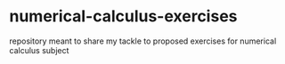 # numerical-calculus-exercises
repository meant to share my tackle to proposed exercises for numerical calculus subject
